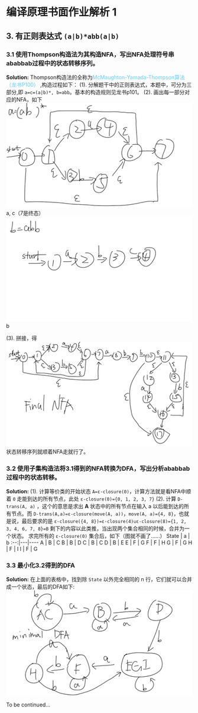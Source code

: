 # 编译原理书面作业解析 1

## 3. 有正则表达式 `(a|b)*abb(a|b)` 
### 3.1 使用Thompson构造法为其构造NFA，写出NFA处理符号串ababbab过程中的状态转移序列。
**Solution:** Thompson构造法的全称为<font color=#66ccff>McMaughton-Yamada-Thompson算法（龙书P100） </font>,构造过程如下：
(1). 分解题干中的正则表达式，本题中，可分为三部分,即
`a=c=(a|b)*, b=abb`。基本的构造规则见龙书p101。
(2). 画出每一部分对应的NFA，如下
![](https://github.com/cdasl/Pics_in_blog/blob/master/cp1/cp3.1.a.png?raw=true)a, c（7是终态）
![](https://github.com/cdasl/Pics_in_blog/blob/master/cp1/cp3.1.b.png?raw=true)b

(3). 拼接，得![aha](https://github.com/cdasl/Pics_in_blog/blob/master/cp1/3.1.png?raw=true)
状态转移序列就顺着NFA走就行了。
### 3.2 使用子集构造法将3.1得到的NFA转换为DFA，写出分析ababbab过程中的状态转移。
**Solution:**
(1). 计算等价类的开始状态 `A=ε-closure(0)`，计算方法就是看NFA中顺着 `0` 走能到达的所有节点，此处 `ε-closure(0)={0, 1, 2, 3, 7}`
(2). 计算 `D-trans(A, a)` ，这个的意思是求出 **A** 状态中的所有节点在输入 a 以后能到达的所有节点。而 `D-trans(A,a)=ε-closure(move(A, a))`，`move(A, a)={4, 8}`，也就是说，最后要求的是 
`ε-closure({4, 8})=ε-closure(4)∪ε-closure(8)={1, 2, 3, 4, 6, 7, 8}=B`
剩下的内容以此类推，当出现两个集合相同的时候，合并为一个状态。
求完所有的 `ε-closure(0)` 集合后，如下（图就不画了......）
State | a | b
:--:|---|----
A | B  | C
B | B  | D
C | B  | C
D | B  | E
E | F  | G
F | F  | H
G | F  | G
H | F  | I
I | F  | G

### 3.3 最小化3.2得到的DFA
**Solution:** 在上面的表格中，找到除 `State` 以外完全相同的 n 行，它们就可以合并成一个状态，最后的DFA如下:
![](https://github.com/cdasl/Pics_in_blog/blob/master/cp1/3.3.png?raw=true)

To be continued...



